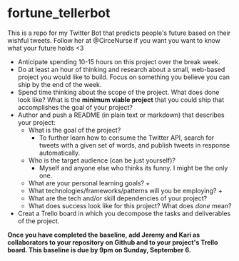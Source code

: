 # fortune_tellerbot
This is a repo for my Twitter Bot that predicts people's future based on their wishful tweets. Follow her at @CirceNurse if you want you want to know what your future holds <3

- Anticipate spending 10-15 hours on this project over the break week.
- Do at least an hour of thinking and research about a small, web-based project you would like to build. Focus on something you believe you can ship by the end of the week.
- Spend time thinking about the scope of the project. What does done look like? What is the __minimum viable project__ that you could ship that accomplishes the goal of your project?
- Author and push a README (in plain text or markdown) that describes your project:
  - What is the goal of the project?
    + To further learn how to consume the Twitter API, search for tweets with a given set of words, and publish tweets in response automatically.
  - Who is the target audience (can be just yourself)?
    + Myself and anyone else who thinks its funny. I might be the only one.
  - What are your personal learning goals?
    +
  - What technologies/frameworks/patterns will you be employing?
    +
  - What are the tech and/or skill dependencies of your project?
  - What does success look like for this project? What does _done_ mean?
- Creat a Trello board in which you decompose the tasks and deliverables of the project.

__Once you have completed the baseline, add Jeremy and Kari as collaborators to your repository on Github and to your project's Trello board. This baseline is due by 9pm on Sunday, September 6.__
